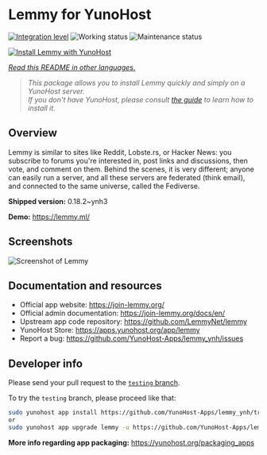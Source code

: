 <!--
N.B.: This README was automatically generated by <https://github.com/YunoHost/apps/tree/master/tools/readme_generator>
It shall NOT be edited by hand.
-->

# Lemmy for YunoHost

[![Integration level](https://apps.yunohost.org/badge/integration/lemmy)](https://ci-apps.yunohost.org/ci/apps/lemmy/)
![Working status](https://apps.yunohost.org/badge/state/lemmy)
![Maintenance status](https://apps.yunohost.org/badge/maintained/lemmy)

[![Install Lemmy with YunoHost](https://install-app.yunohost.org/install-with-yunohost.svg)](https://install-app.yunohost.org/?app=lemmy)

*[Read this README in other languages.](./ALL_README.md)*

> *This package allows you to install Lemmy quickly and simply on a YunoHost server.*  
> *If you don't have YunoHost, please consult [the guide](https://yunohost.org/install) to learn how to install it.*

## Overview

Lemmy is similar to sites like Reddit, Lobste.rs, or Hacker News: you subscribe to forums you're interested in, post links and discussions, then vote, and comment on them. Behind the scenes, it is very different; anyone can easily run a server, and all these servers are federated (think email), and connected to the same universe, called the Fediverse.


**Shipped version:** 0.18.2~ynh3

**Demo:** <https://lemmy.ml/>

## Screenshots

![Screenshot of Lemmy](./doc/screenshots/screenshot1.webp)

## Documentation and resources

- Official app website: <https://join-lemmy.org/>
- Official admin documentation: <https://join-lemmy.org/docs/en/>
- Upstream app code repository: <https://github.com/LemmyNet/lemmy>
- YunoHost Store: <https://apps.yunohost.org/app/lemmy>
- Report a bug: <https://github.com/YunoHost-Apps/lemmy_ynh/issues>

## Developer info

Please send your pull request to the [`testing` branch](https://github.com/YunoHost-Apps/lemmy_ynh/tree/testing).

To try the `testing` branch, please proceed like that:

```bash
sudo yunohost app install https://github.com/YunoHost-Apps/lemmy_ynh/tree/testing --debug
or
sudo yunohost app upgrade lemmy -u https://github.com/YunoHost-Apps/lemmy_ynh/tree/testing --debug
```

**More info regarding app packaging:** <https://yunohost.org/packaging_apps>
